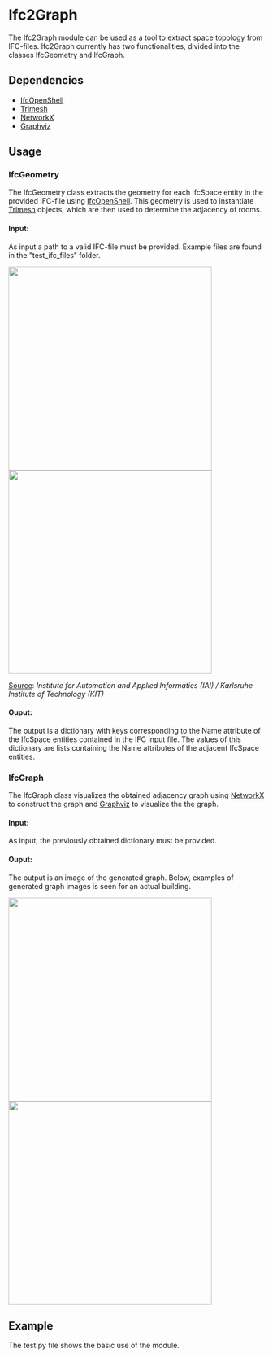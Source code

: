 # Ifc2Graph

The Ifc2Graph module can be used as a tool to extract space topology from IFC-files. 
Ifc2Graph currently has two functionalities, divided into the classes IfcGeometry and IfcGraph.

## Dependencies

- [IfcOpenShell](http://ifcopenshell.org/python)
- [Trimesh](https://trimsh.org) 
- [NetworkX](https://networkx.org)
- [Graphviz](https://graphviz.org)


## Usage 


### IfcGeometry
The IfcGeometry class extracts the geometry for each IfcSpace entity in the provided IFC-file using [IfcOpenShell](http://ifcopenshell.org/python). This geometry is used to instantiate [Trimesh](https://trimsh.org) objects, which are then used to determine the adjacency of rooms. 

#### Input:
As input a path to a valid IFC-file must be provided. Example files are found in the "test_ifc_files" folder.

<p float="left">
    <img src="https://user-images.githubusercontent.com/74002963/174432556-3e2abdf3-794f-4a54-a24c-0efa45717420.png" width="400">
    <img src="https://user-images.githubusercontent.com/74002963/174432617-f8bc0f66-387d-45f2-9285-7edd3a0620fc.png" width="400">
</p>

[Source](https://www.ifcwiki.org/index.php?title=KIT_IFC_Examples): 
*Institute for Automation and Applied Informatics (IAI) / Karlsruhe Institute of Technology (KIT)*

#### Ouput:
The output is a dictionary with keys corresponding to the Name attribute of the IfcSpace entities contained in the IFC input file.
The values of this dictionary are lists containing the Name attributes of the adjacent IfcSpace entities.


### IfcGraph
The IfcGraph class visualizes the obtained adjacency graph using [NetworkX](https://networkx.org) to construct the graph and [Graphviz](https://graphviz.org) to visualize the the graph.

#### Input:
As input, the previously obtained dictionary must be provided. 

#### Ouput:
The output is an image of the generated graph.
Below, examples of generated graph images is seen for an actual building. 

<p float="left">
    <img src="https://user-images.githubusercontent.com/74002963/174341376-44a9bcea-aec3-4a21-b186-1f16fc31a294.png" width="400">
    <img src="https://user-images.githubusercontent.com/74002963/174342723-81112bf1-4928-452a-b142-6d8372bd83e8.png" width="400">
</p>



## Example
The test.py file shows the basic use of the module.








